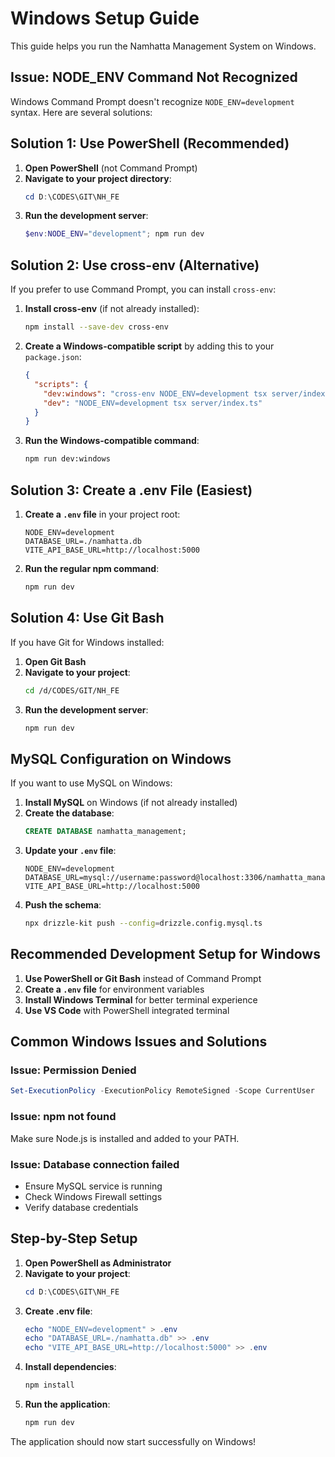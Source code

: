 # Windows Setup Guide

This guide helps you run the Namhatta Management System on Windows.

## Issue: NODE_ENV Command Not Recognized

Windows Command Prompt doesn't recognize `NODE_ENV=development` syntax. Here are several solutions:

## Solution 1: Use PowerShell (Recommended)

1. **Open PowerShell** (not Command Prompt)
2. **Navigate to your project directory**:
   ```powershell
   cd D:\CODES\GIT\NH_FE
   ```
3. **Run the development server**:
   ```powershell
   $env:NODE_ENV="development"; npm run dev
   ```

## Solution 2: Use cross-env (Alternative)

If you prefer to use Command Prompt, you can install `cross-env`:

1. **Install cross-env** (if not already installed):
   ```bash
   npm install --save-dev cross-env
   ```

2. **Create a Windows-compatible script** by adding this to your `package.json`:
   ```json
   {
     "scripts": {
       "dev:windows": "cross-env NODE_ENV=development tsx server/index.ts",
       "dev": "NODE_ENV=development tsx server/index.ts"
     }
   }
   ```

3. **Run the Windows-compatible command**:
   ```bash
   npm run dev:windows
   ```

## Solution 3: Create a .env File (Easiest)

1. **Create a `.env` file** in your project root:
   ```env
   NODE_ENV=development
   DATABASE_URL=./namhatta.db
   VITE_API_BASE_URL=http://localhost:5000
   ```

2. **Run the regular npm command**:
   ```bash
   npm run dev
   ```

## Solution 4: Use Git Bash

If you have Git for Windows installed:

1. **Open Git Bash**
2. **Navigate to your project**:
   ```bash
   cd /d/CODES/GIT/NH_FE
   ```
3. **Run the development server**:
   ```bash
   npm run dev
   ```

## MySQL Configuration on Windows

If you want to use MySQL on Windows:

1. **Install MySQL** on Windows (if not already installed)
2. **Create the database**:
   ```sql
   CREATE DATABASE namhatta_management;
   ```
3. **Update your `.env` file**:
   ```env
   NODE_ENV=development
   DATABASE_URL=mysql://username:password@localhost:3306/namhatta_management
   VITE_API_BASE_URL=http://localhost:5000
   ```
4. **Push the schema**:
   ```bash
   npx drizzle-kit push --config=drizzle.config.mysql.ts
   ```

## Recommended Development Setup for Windows

1. **Use PowerShell or Git Bash** instead of Command Prompt
2. **Create a `.env` file** for environment variables
3. **Install Windows Terminal** for better terminal experience
4. **Use VS Code** with PowerShell integrated terminal

## Common Windows Issues and Solutions

### Issue: Permission Denied
```powershell
Set-ExecutionPolicy -ExecutionPolicy RemoteSigned -Scope CurrentUser
```

### Issue: npm not found
Make sure Node.js is installed and added to your PATH.

### Issue: Database connection failed
- Ensure MySQL service is running
- Check Windows Firewall settings
- Verify database credentials

## Step-by-Step Setup

1. **Open PowerShell as Administrator**
2. **Navigate to your project**:
   ```powershell
   cd D:\CODES\GIT\NH_FE
   ```
3. **Create .env file**:
   ```powershell
   echo "NODE_ENV=development" > .env
   echo "DATABASE_URL=./namhatta.db" >> .env
   echo "VITE_API_BASE_URL=http://localhost:5000" >> .env
   ```
4. **Install dependencies**:
   ```powershell
   npm install
   ```
5. **Run the application**:
   ```powershell
   npm run dev
   ```

The application should now start successfully on Windows!